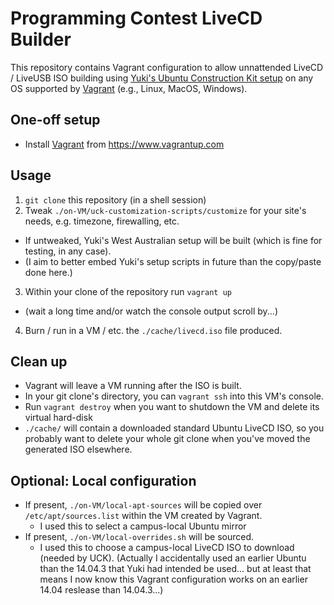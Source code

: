 # Programming Contest LiveCD Builder
This repository contains Vagrant configuration to allow unnattended LiveCD / LiveUSB ISO building using [Yuki's Ubuntu Construction Kit setup](https://github.com/N-Yuki/sppc-ubuntu-customisation) on any OS supported by [Vagrant](https://www.vagrantup.com) (e.g., Linux, MacOS, Windows).
## One-off setup
- Install [Vagrant](https://www.vagrantup.com) from https://www.vagrantup.com

## Usage
1. `git clone` this repository (in a shell session)
2. Tweak `./on-VM/uck-customization-scripts/customize` for your site's needs, e.g. timezone, firewalling, etc.
  - If untweaked, Yuki's West Australian setup will be built (which is fine for testing, in any case).
  - (I aim to better embed Yuki's setup scripts in future than the copy/paste done here.)
3. Within your clone of the repository run `vagrant up`
  - (wait a long time and/or watch the console output scroll by...)
4. Burn / run in a VM / etc. the `./cache/livecd.iso` file produced.

## Clean up
- Vagrant will leave a VM running after the ISO is built.
- In your git clone's directory, you can `vagrant ssh` into this VM's console.
- Run `vagrant destroy` when you want to shutdown the VM and delete its virtual hard-disk
- `./cache/` will contain a downloaded standard Ubuntu LiveCD ISO, so you probably want to delete your whole git clone when you've moved the generated ISO elsewhere.

## Optional: Local configuration
- If present, `./on-VM/local-apt-sources` will be copied over `/etc/apt/sources.list` within the VM created by Vagrant.
  - I used this to select a campus-local Ubuntu mirror 
- If present, `./on-VM/local-overrides.sh` will be sourced.
  - I used this to choose a campus-local LiveCD ISO to download (needed by UCK).
    (Actually I accidentally used an earlier Ubuntu than the 14.04.3 that Yuki had intended be used... 
    but at least that means I now know this Vagrant configuration works on an earlier 14.04 reslease than 14.04.3...)
